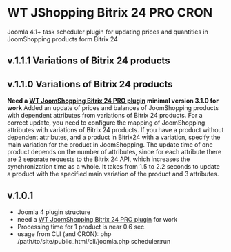 # WT JShopping Bitrix 24 PRO CRON
Joomla 4.1+ task scheduler plugin for updating prices and quantities in JoomShopping products form Bitrix 24
## v.1.1.1 Variations of Bitrix 24 products

## v.1.1.0 Variations of Bitrix 24 products 
**Need a [WT JoomShopping Bitrix 24 PRO plugin](https://github.com/sergeytolkachyov/wt_jshopping_b24_pro) minimal version 3.1.0 for work**
Added an update of prices and balances of JoomShopping products with dependent attributes from variations of Bitrix 24 products. For a correct update, you need to configure the mapping of JoomShopping attributes with variations of Bitrix 24 products. If you have a product without dependent attributes, and a product in Bitrix24 with a variation, specify the main variation for the product in JoomShopping.
The update time of one product depends on the number of attributes, since for each attribute there are 2 separate requests to the Bitrix 24 API, which increases the synchronization time as a whole.
It takes from 1.5 to 2.2 seconds to update a product with the specified main variation of the product and 3 attributes.
## v.1.0.1
- Joomla 4 plugin structure
- need a [WT JoomShopping Bitrix 24 PRO plugin](https://github.com/sergeytolkachyov/wt_jshopping_b24_pro) for work
- Processing time for 1 product is near 0.6 sec.
- usage from CLI (and CRON): php /path/to/site/public_html/cli/joomla.php scheduler:run